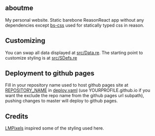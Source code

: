 ## aboutme

My personal website. Static barebone ReasonReact app without any dependencies except [bs-css](https://github.com/reasonml-labs/bs-css) used for statically typed css in reason.

## Customizing

You can swap all data displayed at [src/Data.re](src/Data.re). The starting point to customize styling is at [src/SDefs.re](src/SDefs.re) 

## Deployment to github pages

Fill in your repository name used to host github pages site at [REPOSITORY_NAME](.github/workflows/deploy.yaml#L36) in [deploy.yaml](.github/workflows/deploy.yaml) (use YOURPROFILE.github.io if you want the exclude the repo name from the github pages url subpath), pushing changes to master will deploy to github pages. 

## Credits

[LMPixels](https://themeforest.net/user/lmpixels) inspired some of the styling used here.